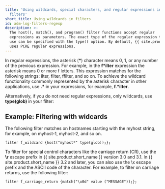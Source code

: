 ```yaml
---
title: 'Using wildcards, special characters, and regular expressions in
  filters'
short_title: Using wildcards in filters
id: adm-log-filters-regexp
description: >-
  The host(), match(), and program() filter functions accept regular
  expressions as parameters. The exact type of the regular expression to
  use can be specified with the type() option. By default, {{ site.product.short_name }}
  uses PCRE regular expressions.
---
```


In regular expressions, the asterisk (**\***) character means 0, 1, or
any number of the previous expression. For example, in the **f\*ilter**
expression the asterisk means 0 or more f letters. This expression
matches for the following strings: ilter, filter, ffilter, and so on. To
achieve the wildcard functionality commonly represented by the asterisk
character in other applications, use **.\*** in your expressions, for
example, **f.\*ilter**.

Alternatively, if you do not need regular expressions, only wildcards,
use **type(glob)** in your filter:

## Example: Filtering with widcards

The following filter matches on hostnames starting with the myhost
string, for example, on myhost-1, myhost-2, and so on.

```config
filter f_wildcard {host("myhost*" type(glob));};
```

To filter for special control characters like the carriage return (CR),
use the **\\r** escape prefix in {{ site.product.short_name }} version 3.0 and 3.1. In
{{ site.product.short_name }} 3.2 and later, you can also use the \\x escape prefix and
the ASCII code of the character. For example, to filter on carriage
returns, use the following filter:

```config
filter f_carriage_return {match("\x0d" value ("MESSAGE"));};
```
